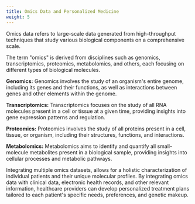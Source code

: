 ```yaml
---
title: Omics Data and Personalized Medicine
weight: 5
---
```


Omics data refers to large-scale data generated from high-throughput techniques that study various biological components on a comprehensive scale.

The term "omics" is derived from disciplines such as genomics, transcriptomics, proteomics, metabolomics, and others, each focusing on different types of biological molecules.

**Genomics:** Genomics involves the study of an organism's entire genome, including its genes and their functions, as well as interactions between genes and other elements within the genome.

**Transcriptomics:** Transcriptomics focuses on the study of all RNA molecules present in a cell or tissue at a given time, providing insights into gene expression patterns and regulation.

**Proteomics:** Proteomics involves the study of all proteins present in a cell, tissue, or organism, including their structures, functions, and interactions.

**Metabolomics:** Metabolomics aims to identify and quantify all small-molecule metabolites present in a biological sample, providing insights into cellular processes and metabolic pathways.

Integrating multiple omics datasets, allows for a holistic characterization of individual patients and their unique molecular profiles. By integrating omics data with clinical data, electronic health records, and other relevant information, healthcare providers can develop personalized treatment plans tailored to each patient's specific needs, preferences, and genetic makeup.